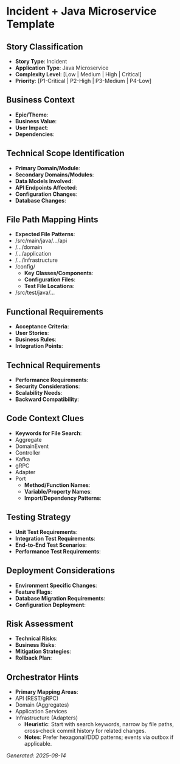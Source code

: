 # Incident + Java Microservice Template


## Story Classification
- **Story Type**: Incident
- **Application Type**: Java Microservice
- **Complexity Level**: [Low | Medium | High | Critical]
- **Priority**: [P1-Critical | P2-High | P3-Medium | P4-Low]


## Business Context
- **Epic/Theme**: 
- **Business Value**: 
- **User Impact**: 
- **Dependencies**:


## Technical Scope Identification
- **Primary Domain/Module**: 
- **Secondary Domains/Modules**: 
- **Data Models Involved**: 
- **API Endpoints Affected**: 
- **Configuration Changes**: 
- **Database Changes**:


## File Path Mapping Hints
- **Expected File Patterns**:
- /src/main/java/.../api
- /.../domain
- /.../application
- /.../infrastructure
- /config/
    - **Key Classes/Components**: 
    - **Configuration Files**: 
    - **Test File Locations**:
- /src/test/java/...


## Functional Requirements
- **Acceptance Criteria**: 
- **User Stories**: 
- **Business Rules**: 
- **Integration Points**:


## Technical Requirements
- **Performance Requirements**: 
- **Security Considerations**: 
- **Scalability Needs**: 
- **Backward Compatibility**:


## Code Context Clues
- **Keywords for File Search**:
- Aggregate
- DomainEvent
- Controller
- Kafka
- gRPC
- Adapter
- Port
    - **Method/Function Names**: 
    - **Variable/Property Names**: 
    - **Import/Dependency Patterns**:


## Testing Strategy
- **Unit Test Requirements**: 
- **Integration Test Requirements**: 
- **End-to-End Test Scenarios**: 
- **Performance Test Requirements**:


## Deployment Considerations
- **Environment Specific Changes**: 
- **Feature Flags**: 
- **Database Migration Requirements**: 
- **Configuration Deployment**:


## Risk Assessment
- **Technical Risks**: 
- **Business Risks**: 
- **Mitigation Strategies**: 
- **Rollback Plan**:


## Orchestrator Hints
- **Primary Mapping Areas**:
- API (REST/gRPC)
- Domain (Aggregates)
- Application Services
- Infrastructure (Adapters)
    - **Heuristic**: Start with search keywords, narrow by file paths, cross‑check commit history for related changes.
    - **Notes**: Prefer hexagonal/DDD patterns; events via outbox if applicable.


_Generated: 2025-08-14_
